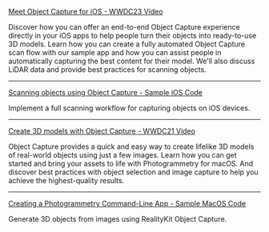 [Meet Object Capture for iOS - WWDC23 Video](https://developer.apple.com/videos/play/wwdc2023/10191/)

Discover how you can offer an end-to-end Object Capture experience directly in your iOS apps to help people turn their objects into ready-to-use 3D models. Learn how you can create a fully automated Object Capture scan flow with our sample app and how you can assist people in automatically capturing the best content for their model. We'll also discuss LiDAR data and provide best practices for scanning objects.

- - - -

[Scanning objects using Object Capture - Sample iOS Code](https://developer.apple.com/documentation/realitykit/guided-capture-sample)

Implement a full scanning workflow for capturing objects on iOS devices.

- - - -

[Create 3D models with Object Capture - WWDC21 Video](https://developer.apple.com/videos/play/wwdc2021/10076/)

Object Capture provides a quick and easy way to create lifelike 3D models of real-world objects using just a few images. Learn how you can get started and bring your assets to life with Photogrammetry for macOS. And discover best practices with object selection and image capture to help you achieve the highest-quality results.

- - - -

[Creating a Photogrammetry Command-Line App - Sample MacOS Code](https://developer.apple.com/documentation/realitykit/creating_a_photogrammetry_command-line_app)

Generate 3D objects from images using RealityKit Object Capture.
